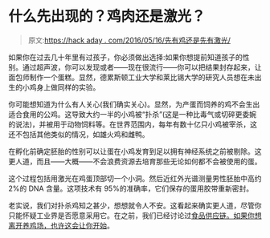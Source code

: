 # 什么先出现的？鸡肉还是激光？

> 原文:[https://hack aday . com/2016/05/16/先有鸡还是先有激光/](https://hackaday.com/2016/05/16/what-came-first-the-chicken-or-the-laser/)

如果你在过去几十年里有过孩子，你必须做出选择:如果你想提前知道孩子的性别。通过超声波，你可以发现或者——现在很流行——你可以把结果封存起来，让面包师制作一个蛋糕。显然，德累斯顿工业大学和莱比锡大学的研究人员想在未出生的小鸡身上做同样的实验。

你可能想知道为什么有人关心(我们确实关心)。显然，为产蛋而饲养的鸡不会生出适合食用的公鸡。这导致大约一半的小鸡被“扑杀”(这是一种比毒气或切碎更委婉的说法)，并被用于动物饲料等。在世界范围内，每年有数十亿只小鸡被宰杀，这还不包括其他类似的情况，如雄火鸡和雌鸭。

在孵化前确定胚胎的性别可以让蛋在小鸡发育到足以拥有神经系统之前被剔除。这更人道，而且——大概——不会浪费资源去培育那些无论如何都不会被使用的蛋。

这个过程包括用激光在鸡蛋顶部切一个小洞。然后近红外光谱测量男性胚胎中高约 2%的 DNA 含量。这项技术有 95%的准确率，它们保存的蛋用胶带重新密封。

老实说，我们对扑杀鸡知之甚少，想想就令人不安。这看起来确实更人道，尽管你只能怀疑工业界是否愿意采用它。在之前，我们已经讨论过[食品供应链。如果你想离开养鸡场，也许](http://hackaday.com/2015/04/02/we-have-a-problem-food-supply/)[这会让你开始](http://hackaday.com/2016/03/28/start-your-poultry-brood-with-this-diy-egg-incubator/)。